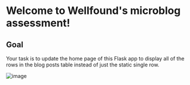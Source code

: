 # Welcome to Wellfound's microblog assessment!

## Goal
Your task is to update the home page of this Flask app to display all of the rows in the blog posts table instead of just the static single row.

![image](https://github.com/steffny1/wellfound-microblog-assessment/assets/34091850/b1f7da63-a061-44b5-8a24-a24fe76e4cad)
